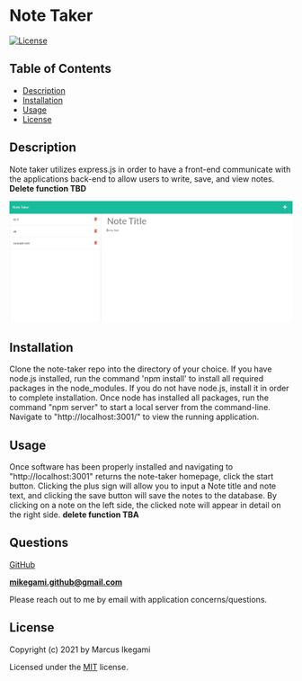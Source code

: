 
# Note Taker
[![License](https://img.shields.io/github/license/marcusikegami/note-taker)](LICENSE.txt)

## Table of Contents
* [Description](#description)
* [Installation](#installation)
* [Usage](#usage)
* [License](#license)

## Description 

Note taker utilizes express.js in order to have a front-end communicate with the applications back-end to allow users to write, save, and view notes. **Delete function TBD**

![Notetaker Screenshot](https://github.com/marcusikegami/note-taker/blob/main/assets/images/note-taker.png?raw=true)

## Installation

Clone the note-taker repo into the directory of your choice. If you have node.js installed, run the command 'npm install' to install all required packages in the node_modules. If you do not have node.js, install it in order to complete installation. Once node has installed all packages, run the command "npm server" to start a local server from the command-line. Navigate to "http://localhost:3001/" to view the running application.

## Usage

Once software has been properly installed and navigating to "http://localhost:3001" returns the note-taker homepage, click the start button. Clicking the plus sign will allow you to input a Note title and note text, and clicking the save button will save the notes to the database. By clicking on a note on the left side, the clicked note will appear in detail on the right side. **delete function TBA**

## Questions

[GitHub](https://github.com/marcusikegami)

**mikegami.github@gmail.com**

Please reach out to me by email with application concerns/questions.

## License

  Copyright (c) 2021 by Marcus Ikegami
  
  Licensed under the [MIT](LICENSE.txt) license.
  
